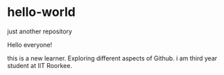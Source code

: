 # hello-world
just another repository

Hello everyone!

this is a new learner. Exploring different aspects of Github. 
i am third year student at IIT Roorkee. 
